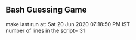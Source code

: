 ## Bash Guessing Game
make last run at: Sat 20 Jun 2020 07:18:50 PM IST
<br/>number of lines in the script= 
31
